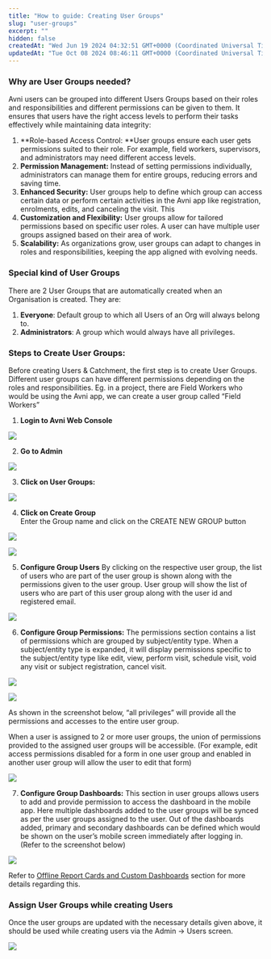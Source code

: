 ```yaml
---
title: "How to guide: Creating User Groups"
slug: "user-groups"
excerpt: ""
hidden: false
createdAt: "Wed Jun 19 2024 04:32:51 GMT+0000 (Coordinated Universal Time)"
updatedAt: "Tue Oct 08 2024 08:46:11 GMT+0000 (Coordinated Universal Time)"
---
```

### Why are User Groups needed?

Avni users can be grouped into different Users Groups based on their roles and responsibilities and different permissions can be given to them. It ensures that users have the right access levels to perform their tasks effectively while maintaining data integrity:

1. **Role-based Access Control: **User groups ensure each user gets permissions suited to their role. For example, field workers, supervisors, and administrators may need different access levels.
2. **Permission Management:**  Instead of setting permissions individually, administrators can manage them for entire groups, reducing errors and saving time.
3. **Enhanced Security:** User groups help to  define which group can access certain data or perform certain activities in the Avni app like registration, enrolments, edits, and canceling the visit. This 
4. **Customization and Flexibility:** User groups allow for tailored permissions based on specific user roles. A user can have multiple user groups assigned based on their area of work. 
5. **Scalability:** As organizations grow, user groups can adapt to changes in roles and responsibilities, keeping the app aligned with evolving needs.

### Special kind of User Groups

There are 2 User Groups that are automatically created when an Organisation is created. They are:

1. **Everyone**: Default group to which all Users of an Org will always belong to.
2. **Administrators**: A group which would always have all privileges.

### Steps to Create User Groups:

Before creating Users & Catchment, the first step is to create User Groups. Different user groups can have different permissions depending on the roles and responsibilities. Eg. in a project, there are Field Workers who would be using the Avni app, we can create a user group called “Field Workers”

1. **Login to Avni Web Console**

![](https://files.readme.io/ced1805-image4.png)

2. **Go to Admin**

![](https://files.readme.io/172d1bf-image2.png)

3. **Click on User Groups:**

![](https://files.readme.io/6575689-image6.png)

4. **Click on Create Group**  
   Enter the Group name and click on the CREATE NEW GROUP button

![](https://files.readme.io/bb4854b-image5.png)

![](https://files.readme.io/f04a374-image8.png)

5. **Configure Group Users** By clicking on the respective user group, the list of users who are part of the user group is shown along with the permissions given to the user group. User group will show the list of users who are part of this user group along with the user id and registered email.

![](https://files.readme.io/22984c4-image7.png)

6. **Configure Group Permissions:** The permissions section contains a list of permissions which are grouped by subject/entity type. When a subject/entity type is expanded, it will display permissions specific to the subject/entity type like edit, view, perform visit, schedule visit, void any visit or subject registration, cancel visit.

![](https://files.readme.io/1ca8b52-image10.png)

![](https://files.readme.io/2a71433-image9.png)

As shown in the screenshot below, “all privileges” will provide all the permissions and accesses to the entire user group.

When a user is assigned to 2 or more user groups, the union of permissions provided to the assigned user groups will be accessible. (For example, edit access permissions disabled for a form  in one user group and enabled in another user group will allow the user to edit that form)

![](https://files.readme.io/7636af7-image11.png)

7. **Configure Group Dashboards:** This section in user groups allows users to add and provide permission to access the dashboard in the mobile app. Here multiple dashboards added to the user groups will be synced as per the user groups assigned to the user. Out of the dashboards added, primary and secondary dashboards can be defined which would be shown on the user’s mobile screen immediately after logging in. (Refer to the screenshot below)

![](https://files.readme.io/0540e63-image3.png)

Refer to [Offline Report Cards and Custom Dashboards](doc:offline-reports) section for more details regarding this.

### Assign User Groups while creating Users

Once the user groups are updated with the necessary details given above, it should be used while creating users via the Admin -> Users screen.

![](https://files.readme.io/5ea372d-image1.png)
